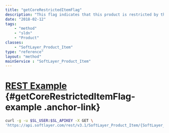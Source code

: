 ```yaml
---
title: "getCoreRestrictedItemFlag"
description: "This flag indicates that this product is restricted by the number of cores on the compute instance. This is deprecated. Use [SoftLayer_Product_Item::getCapacityRestrictedProductFlag](/reference/services/SoftLayer_Product_Item/getCapacityRestrictedProductFlag)"
date: "2018-02-12"
tags:
    - "method"
    - "sldn"
    - "Product"
classes:
    - "SoftLayer_Product_Item"
type: "reference"
layout: "method"
mainService : "SoftLayer_Product_Item"
---
```


# [REST Example](#getCoreRestrictedItemFlag-example) <a href="/article/rest/"><i class="fas fa-question"></i></a> {#getCoreRestrictedItemFlag-example .anchor-link} 
```bash
curl -g -u $SL_USER:$SL_APIKEY -X GET \
'https://api.softlayer.com/rest/v3.1/SoftLayer_Product_Item/{SoftLayer_Product_ItemID}/getCoreRestrictedItemFlag'
```
